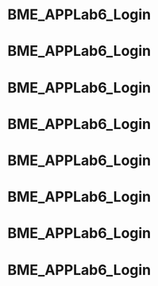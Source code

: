 # BME_APPLab6_Login
# BME_APPLab6_Login
# BME_APPLab6_Login
# BME_APPLab6_Login
# BME_APPLab6_Login
# BME_APPLab6_Login
# BME_APPLab6_Login
# BME_APPLab6_Login
